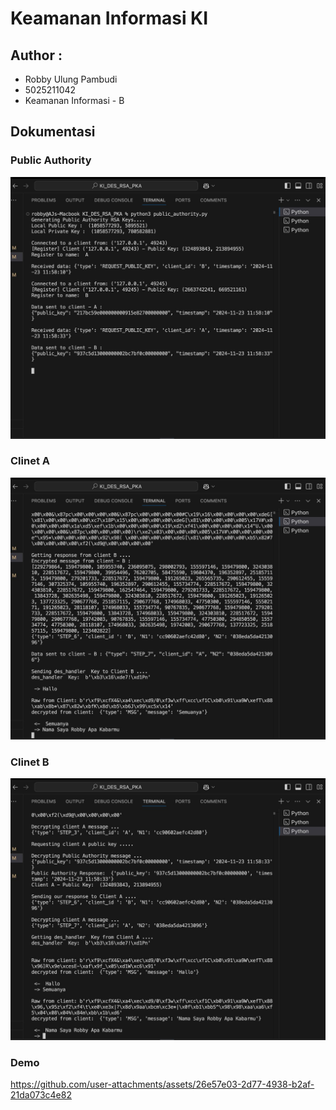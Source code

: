 # Keamanan Informasi KI

## Author : 
- Robby Ulung Pambudi   
- 5025211042
- Keamanan Informasi - B

## Dokumentasi

### Public Authority

![Public Authority](/docs/dok-1.jpg)

### Clinet A

![Public Authority](/docs/dok-2.jpg)

### Clinet B

![Public Authority](/docs/dok-3.jpg)

### Demo

https://github.com/user-attachments/assets/26e57e03-2d77-4938-b2af-21da073c4e82
